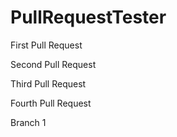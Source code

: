 PullRequestTester
=================

First Pull Request

Second Pull Request

Third Pull Request

Fourth Pull Request

Branch 1

